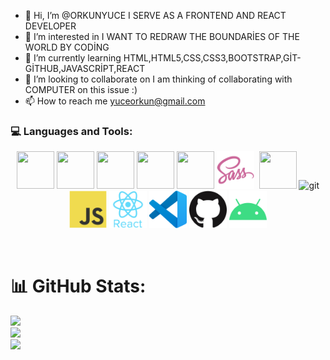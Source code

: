 - 👋 Hi, I’m @ORKUNYUCE I SERVE AS A FRONTEND AND REACT DEVELOPER
- 👀 I’m interested in I WANT TO REDRAW THE BOUNDARİES OF THE WORLD BY CODİNG
- 🌱 I’m currently learning HTML,HTML5,CSS,CSS3,BOOTSTRAP,GİT-GİTHUB,JAVASCRİPT,REACT
- 💞️ I’m looking to collaborate on I am thinking of collaborating with COMPUTER on this issue :)
- 📫 How to reach me yuceorkun@gmail.com

<!---
ORKUNYUCE/ORKUNYUCE is a ✨ special ✨ repository because its `README.md` (this file) appears on your GitHub profile.
You can click the Preview link to take a look at your changes.
--->


### 💻 Languages and Tools:
<p align="center">
    <img src="https://cdn.jsdelivr.net/gh/devicons/devicon/icons/php/php-original.svg" height="60" width="60"/>
    <img src='https://cdn.jsdelivr.net/gh/devicons/devicon/icons/c/c-original.svg' height="60" width="60"/>
    <img src="https://cdn.jsdelivr.net/gh/devicons/devicon/icons/git/git-plain-wordmark.svg" height="60" width="60"/>
    <img src="https://cdn.jsdelivr.net/gh/devicons/devicon/icons/html5/html5-original-wordmark.svg" height="60" width="60"/>
    <img src="https://cdn.jsdelivr.net/gh/devicons/devicon/icons/css3/css3-original-wordmark.svg" height="60" width="60"/>
    <img src="https://github.com/devicons/devicon/blob/master/icons/sass/sass-original.svg" title="SASS" alt="SASS" width="60" height="60"/>&nbsp;
    <img src="https://cdn.jsdelivr.net/gh/devicons/devicon/icons/bootstrap/bootstrap-original-wordmark.svg" height="60" width="60"/> 
    <img src="https://www.vectorlogo.zone/logos/git-scm/git-scm-icon.svg" alt="git" width="60" height="60"/> 
    <img src="https://raw.githubusercontent.com/devicons/devicon/master/icons/javascript/javascript-original.svg" alt="javascript" width="60" height="60"/>  
    <img src="https://raw.githubusercontent.com/devicons/devicon/master/icons/react/react-original-wordmark.svg" alt="react" width="60" height="60"/> 
    <img src="https://raw.githubusercontent.com/github/explore/80688e429a7d4ef2fca1e82350fe8e3517d3494d/topics/visual-studio-code/visual-studio-code.png" widht="60" height="60" />
    <img src="https://raw.githubusercontent.com/github/explore/78df643247d429f6cc873026c0622819ad797942/topics/github/github.png" widht="60" height="60" />
    <img src="https://raw.githubusercontent.com/github/explore/80688e429a7d4ef2fca1e82350fe8e3517d3494d/topics/android/android.png" widht="60" height="60" />
<br />
</p>


<br />






# 📊 GitHub Stats:
![](https://github-readme-stats.vercel.app/api?username=ORKUNYUCE&theme=default&hide_border=false&include_all_commits=false&count_private=false)<br/>
![](https://github-readme-streak-stats.herokuapp.com/?user=ORKUNYUCE&theme=default&hide_border=false)<br/>
![](https://github-readme-stats.vercel.app/api/top-langs/?username=ORKUNYUCE&theme=default&hide_border=false&include_all_commits=false&count_private=false&layout=compact)
